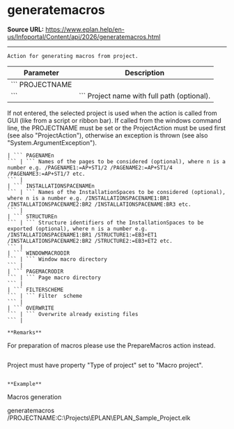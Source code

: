 # generatemacros

**Source URL:** https://www.eplan.help/en-us/Infoportal/Content/api/2026/generatemacros.html

---

```
Action for generating macros from project.
```

  

| Parameter | Description |
| --- | --- |
| ``` PROJECTNAME ``` | ``` Project name with full path (optional). If not entered, the selected project is used when the action is called from GUI (like from a script or ribbon bar).  If called from the windows command line, the PROJECTNAME must be set or the ProjectAction must be used first (see also "ProjectAction"), otherwise an exception is thrown (see also "System.ArgumentException"). ``` |
| ``` PAGENAMEn ``` | ``` Names of the pages to be considered (optional), where n is a number e.g. /PAGENAME1:=AP+ST1/2 /PAGENAME2:=AP+ST1/4 /PAGENAME3:=AP+ST1/7 etc.  ``` |
| ``` INSTALLATIONSPACENAMEn ``` | ``` Names of the InstallationSpaces to be considered (optional), where n is a number e.g. /INSTALLATIONSPACENAME1:BR1 /INSTALLATIONSPACENAME2:BR2 /INSTALLATIONSPACENAME:BR3 etc. ``` |
| ``` STRUCTUREn ``` | ``` Structure identifiers of the InstallationSpaces to be exported (optional), where n is a number e.g. /INSTALLATIONSPACENAME1:BR1 /STRUCTURE1:=EB3+ET1 /INSTALLATIONSPACENAME2:BR2 /STRUCTURE2:=EB3+ET2 etc. ``` |
| ``` WINDOWMACRODIR ``` | ``` Window macro directory ``` |
| ``` PAGEMACRODIR ``` | ``` Page macro directory ``` |
| ``` FILTERSCHEME ``` | ``` Filter  scheme ``` |
| ``` OVERWRITE ``` | ``` Overwrite already existing files ``` |

**Remarks**

```
For preparation of macros please use the PrepareMacros action instead.
```

```
       
Project must have property "Type of project" set to "Macro project".                    
```

**Example**

```
Macros generation

generatemacros /PROJECTNAME:C:\Projects\EPLAN\EPLAN_Sample_Project.elk
```